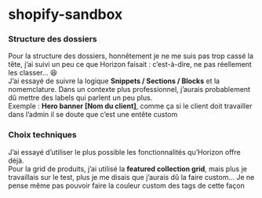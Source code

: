 # shopify-sandbox

### Structure des dossiers

Pour la structure des dossiers, honnêtement je ne me suis pas trop cassé la tête, j’ai suivi un peu ce que Horizon faisait : c’est-à-dire, ne pas réellement les classer… 😆  
J’ai essayé de suivre la logique **Snippets / Sections / Blocks** et la nomemclature. Dans un contexte plus professionnel, j’aurais probablement dû mettre des labels qui parlent un peu plus.  
Exemple : **Hero banner [Nom du client]**, comme ça si le client doit travailler dans l’admin il se doute que c’est une entête custom


### Choix techniques

J’ai essayé d’utiliser le plus possible les fonctionnalités qu’Horizon offre déjà.  
Pour la grid de produits, j’ai utilisé la **featured collection grid**, mais plus je travaillais sur le test, plus je me disais que j’aurais dû la faire custom...
Je ne pense même pas pouvoir faire la couleur custom des tags de cette façon